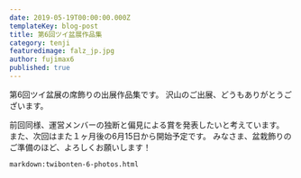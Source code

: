 ```yaml
---
date: 2019-05-19T00:00:00.000Z
templateKey: blog-post
title: 第6回ツイ盆展作品集
category: tenji
featuredimage: falz_jp.jpg
author: fujimax6
published: true
---
```


第6回ツイ盆展の席飾りの出展作品集です。
沢山のご出展、どうもありがとうございます。

前回同様、運営メンバーの独断と偏見による賞を発表したいと考えています。
また、次回はまた１ヶ月後の6月15日から開始予定です。
みなさま、盆栽飾りのご準備のほど、よろしくお願いします！

`markdown:twibonten-6-photos.html`
